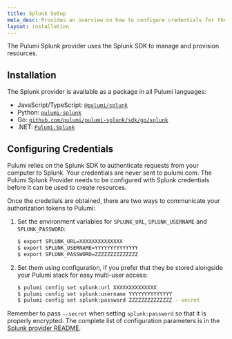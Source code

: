 ```yaml
---
title: Splunk Setup
meta_desc: Provides an overview on how to configure credentials for the Pulumi Splunk Provider.
layout: installation
---
```


The Pulumi Splunk provider uses the Splunk SDK to manage and provision resources.

## Installation

The Splunk provider is available as a package in all Pulumi languages:

* JavaScript/TypeScript: [`@pulumi/splunk`](https://www.npmjs.com/package/@pulumi/splunk)
* Python: [`pulumi-splunk`](https://pypi.org/project/pulumi-splunk/)
* Go: [`github.com/pulumi/pulumi-splunk/sdk/go/splunk`](https://github.com/pulumi/pulumi-splunk)
* .NET: [`Pulumi.Splunk`](https://www.nuget.org/packages/Pulumi.Splunk)

## Configuring Credentials

Pulumi relies on the Splunk SDK to authenticate requests from your computer to Splunk. Your credentials are never sent
to pulumi.com.
The Pulumi Splunk Provider needs to be configured with Splunk credentials
before it can be used to create resources.

Once the credetials are obtained, there are two ways to communicate your authorization tokens to Pulumi:

1. Set the environment variables for `SPLUNK_URL`, `SPLUNK_USERNAME` and `SPLUNK_PASSWORD`:

    ```bash
    $ export SPLUNK_URL=XXXXXXXXXXXXXX
    $ export SPLUNK_USERNAME=YYYYYYYYYYYYYY
    $ export SPLUNK_PASSWORD=ZZZZZZZZZZZZZZ
    ```

2. Set them using configuration, if you prefer that they be stored alongside your Pulumi stack for easy multi-user access:

    ```bash
    $ pulumi config set splunk:url XXXXXXXXXXXXXX
    $ pulumi config set splunk:username YYYYYYYYYYYYYY
    $ pulumi config set splunk:password ZZZZZZZZZZZZZZ --secret
    ```

Remember to pass `--secret` when setting `splunk:password` so that it is properly encrypted. The complete list of
configuration parameters is in the [Splunk provider README](https://github.com/pulumi/pulumi-splunk/blob/master/README.md).

